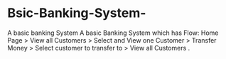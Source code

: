 # Bsic-Banking-System-
A basic banking System 
A basic Banking System which has Flow: Home Page > View all Customers > Select and View one Customer > Transfer Money > Select customer to transfer to > View all Customers .
